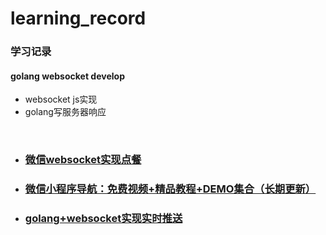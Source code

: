 # learning_record
### 学习记录


#### golang websocket develop
- websocket js实现
- golang写服务器响应
<br>

- ### [微信websocket实现点餐](https://blog.csdn.net/qqxyy99/article/details/80059888)
- ### [微信小程序导航：免费视频+精品教程+DEMO集合（长期更新）](https://www.cnblogs.com/wxapp/p/5962642.html)

- ### [golang+websocket实现实时推送](https://juejin.im/post/5ac0e11f518825555e5dfd1c)
